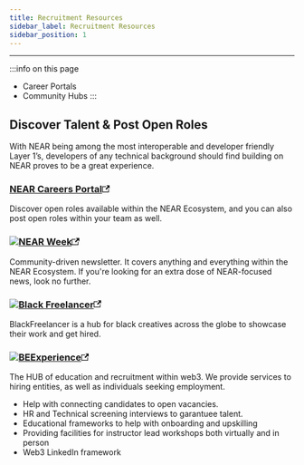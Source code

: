 ```yaml
---
title: Recruitment Resources
sidebar_label: Recruitment Resources
sidebar_position: 1
---
```


---

:::info on this page
* Career Portals
* Community Hubs
:::

## Discover Talent & Post Open Roles 

With NEAR being among the most interoperable and developer friendly Layer 1’s, developers of any technical background should find building on NEAR proves to be a great experience.


### [NEAR Careers Portal](https://careers.near.org/jobs)<svg width="13.5" height="13.5" aria-hidden="true" viewBox="0 0 24 24" class="link__logo iconExternalLink_node_modules-@docusaurus-theme-classic-lib-next-theme-IconExternalLink-styles-module"><path fill="currentColor" d="M21 13v10h-21v-19h12v2h-10v15h17v-8h2zm3-12h-10.988l4.035 4-6.977 7.07 2.828 2.828 6.977-7.07 4.125 4.172v-11z"></path></svg>

Discover open roles available within the NEAR Ecosystem, and you can also post open roles within your team as well.

### [![NEAR Week](@site/static/img/logo_nearweek.svg)](https://nearweek.com/)<svg width="13.5" height="13.5" aria-hidden="true" viewBox="0 0 24 24" class="link__logo iconExternalLink_node_modules-@docusaurus-theme-classic-lib-next-theme-IconExternalLink-styles-module"><path fill="currentColor" d="M21 13v10h-21v-19h12v2h-10v15h17v-8h2zm3-12h-10.988l4.035 4-6.977 7.07 2.828 2.828 6.977-7.07 4.125 4.172v-11z"></path></svg>

Community-driven newsletter. It covers anything and everything within the NEAR Ecosystem. If you're looking for an extra dose of NEAR-focused news, look no further.

### [![Black Freelancer](@site/static/img/logo_blackfreelancer.svg)](https://www.blackfreelancer.com/)<svg width="13.5" height="13.5" aria-hidden="true" viewBox="0 0 24 24" class="link__logo iconExternalLink_node_modules-@docusaurus-theme-classic-lib-next-theme-IconExternalLink-styles-module"><path fill="currentColor" d="M21 13v10h-21v-19h12v2h-10v15h17v-8h2zm3-12h-10.988l4.035 4-6.977 7.07 2.828 2.828 6.977-7.07 4.125 4.172v-11z"></path></svg>


BlackFreelancer is a hub for black creatives across the globe to showcase their work and get hired.

### [![BEExperience](@site/static/img/logo_beexperience.svg)](https://beexperience.io/)<svg width="13.5" height="13.5" aria-hidden="true" viewBox="0 0 24 24" class="link__logo iconExternalLink_node_modules-@docusaurus-theme-classic-lib-next-theme-IconExternalLink-styles-module"><path fill="currentColor" d="M21 13v10h-21v-19h12v2h-10v15h17v-8h2zm3-12h-10.988l4.035 4-6.977 7.07 2.828 2.828 6.977-7.07 4.125 4.172v-11z"></path></svg>



The HUB of education and recruitment within web3. We provide services to hiring entities, as well as individuals seeking employment.

* Help with connecting candidates to open vacancies.
* HR and Technical screening interviews to garantuee talent.
* Educational frameworks to help with onboarding and upskilling
* Providing facilities for instructor lead workshops both virtually and in person 
* Web3 LinkedIn framework

